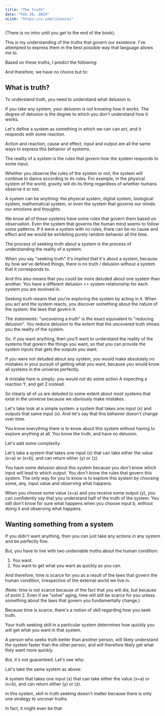 ```yaml
---
title: "The truth"
date: "Feb 26, 2024"
xLink: "https://x.com/jisnuzai"
---
```


(There is no intro until you get to the end of the book).

This is my understanding of the truths that govern our existence.
I've attempted to express them in the best possible way that language allows me to.

Based on these truths, I predict the following:

And therefore, we have no choice but to:

## What is truth?

To understand truth, you need to understand what delusion is.

If you take any system, your delusion is not knowing how it works. The degree of delusion is the degree to which you don't understand how it works.

Let's define a system as something in which we can can act, and it responds with some reaction.

Action and reaction, cause and effect, input and output are all the same ways to express this behavior of systems.

The reality of a system is the rules that govern how the system responds to some input.

Whether you observe the rules of the system or not, the system will continue to dance according to its rules. For example, in the physical system of the world, gravity will do its thing regardless of whether humans observe it or not.

A system can be anything: the physical system, digital system, biological system, mathematical system, or even the system that governs our minds: our emotions and thoughts.

We know all of these systems have some rules that govern them based on observation. Even the system that governs the human mind seems to follow some patterns. If it were a system with no rules, there can be no cause and effect and we would be exhibiting purely random behavior all the time.

The process of seeking truth about a system is the process of understanding the reality of a system.

When you say "seeking truth" it's implied that it's about a system, because by how we've defined things, there is no truth / delusion without a system that it corresponds to.

And this also means that you could be more deluded about one system than another. You have a different delusion <> system relationship for each system you are involved in.

Seeking truth means that you're exploring the system by acting in it. When you act and the system reacts, you discover something about the nature of the system: the laws that govern it.

The statements: "uncovering a truth" is the exact equivalent to "reducing delusion". You reduce delusion to the extent that the uncovered truth shows you the reality of the system.

So, if you want anything, then you'll want to understand the reality of the systems that govern the things you want, so that you can provide the system inputs that gets the outputs you want.

If you were not deluded about any system, you would make absolutely no mistakes in your pursuit of getting what you want, because you would know all systems in the universe perfectly.

A mistake here is simply: you would not do some action A expecting a reaction Y, and get Z instead.

So clearly all of us are deluded to some extent about most systems that exist in the universe because we obviously make mistakes.

Let's take look at a simple system: a system that takes one input (x) and outputs that same input (x). And let's say that this behavior doesn't change over time.

You know everything there is to know about this system without having to explore anything at all. You know the truth, and have no delusion.

Let's add some complexity.

Let's take a system that takes one input (x) that can take either the value (x=a) or (x=b), and can return either (y) or (z).

You have some delusion about this system because you don't know which input will lead to which output. You don't know the rules that govern this system. The only way for you to know is to explore this system by choosing some, any, input value and observing what happens.

When you choose some value (x=a) and you receive some output (y), you can confidently say that you understand half of the truth of the system. You still don't know for sure what happens when you choose input b, without doing it and observing what happens.

## Wanting something from a system

If you didn't want anything, then you can just take any actions in any system and be perfectly fine.

But, you have to live with two undeniable truths about the human condition:

1. You want.
2. You want to get what you want as quickly as you can.

And therefore, time is scarce for you as a result of the laws that govern the human condition, irrespective of the external world we live in.

(Note: time is not scarce because of the fact that you will die, but because of point 2. Even if we "solve" aging, time will still be scarce for you unless something about the laws that govern you fundamentally change.)

Because time is scarce, there's a notion of skill regarding how you seek truth.

Your truth seeking skill in a particular system determines how quickly you will get what you want in that system.

A person who seeks truth better than another person, will likely understand the system faster than the other person, and will therefore likely get what they want more quickly.

But, it's not guaranteed. Let's see why:

Let's take the same system as above:

A system that takes one input (x) that can take either the value (x=a) or (x=b), and can return either (y) or (z).

In this system, skill in truth seeking doesn't matter because there is only one strategy to uncover truths.

In fact, it might even be that
